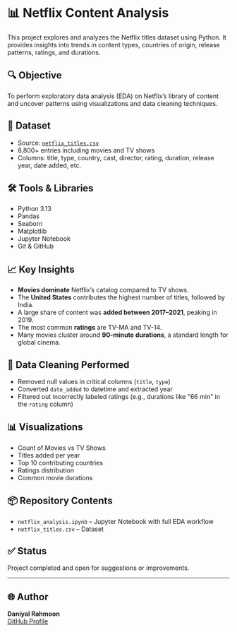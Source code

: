 # 📊 Netflix Content Analysis

This project explores and analyzes the Netflix titles dataset using Python. It provides insights into trends in content types, countries of origin, release patterns, ratings, and durations.

## 🔍 Objective
To perform exploratory data analysis (EDA) on Netflix’s library of content and uncover patterns using visualizations and data cleaning techniques.

## 📁 Dataset
- Source: [`netflix_titles.csv`](https://www.kaggle.com/datasets/shivamb/netflix-shows)
- 8,800+ entries including movies and TV shows
- Columns: title, type, country, cast, director, rating, duration, release year, date added, etc.

## 🛠️ Tools & Libraries
- Python 3.13
- Pandas
- Seaborn
- Matplotlib
- Jupyter Notebook
- Git & GitHub

## 📈 Key Insights
- **Movies dominate** Netflix’s catalog compared to TV shows.
- The **United States** contributes the highest number of titles, followed by India.
- A large share of content was **added between 2017–2021**, peaking in 2019.
- The most common **ratings** are TV-MA and TV-14.
- Many movies cluster around **90-minute durations**, a standard length for global cinema.

## 🧹 Data Cleaning Performed
- Removed null values in critical columns (`title`, `type`)
- Converted `date_added` to datetime and extracted year
- Filtered out incorrectly labeled ratings (e.g., durations like "66 min" in the `rating` column)

## 📊 Visualizations
- Count of Movies vs TV Shows
- Titles added per year
- Top 10 contributing countries
- Ratings distribution
- Common movie durations

## 📦 Repository Contents
- `netflix_analysis.ipynb` – Jupyter Notebook with full EDA workflow
- `netflix_titles.csv` – Dataset

## ✅ Status
Project completed and open for suggestions or improvements.

---

## 🌐 Author
**Daniyal Rahmoon**  
[GitHub Profile](https://github.com/DaniyalRah)

